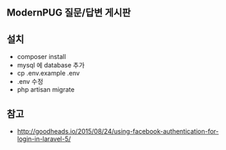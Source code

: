 ## ModernPUG 질문/답변 게시판

## 설치
- composer install
- mysql 에 database 추가
- cp .env.example .env
- .env 수정
- php artisan migrate

## 참고
- http://goodheads.io/2015/08/24/using-facebook-authentication-for-login-in-laravel-5/
